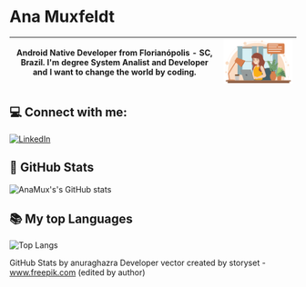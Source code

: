 
# Ana Muxfeldt

| Android Native Developer from Florianópolis - SC, Brazil. I'm degree System Analist and Developer and I want to change the world by coding. | <img src="el0n_i7df_220224.jpg" alt="Descrição da imagem" width="400"> |
|----------------|---------------------------------------------------------------------|



## 💻 Connect with me:


[![LinkedIn](https://img.shields.io/badge/LinkedIn-000?style=for-the-badge&logo=linkedin&logoColor=D77F4E)](https://www.linkedin.com/in/analidiamuxfeldt/)

## 👩‍ GitHub Stats

![AnaMux's's GitHub stats](https://github-readme-stats.vercel.app/api?username=anamux&show_icons=true&theme=gruvbox)


## 📚 My top Languages
![Top Langs](https://github-readme-stats-git-masterrstaa-rickstaa.vercel.app/api/top-langs/?username=anamux&bg_color=000&border_color=30A3DC&title_color=E94D5F&text_color=FFF&hide_title=true)



GitHub Stats by anuraghazra
Developer vector created by storyset - www.freepik.com (edited by author)



